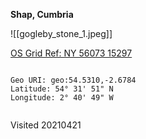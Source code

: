 **Shap, Cumbria**

![[gogleby_stone_1.jpeg]]

[OS Grid Ref: NY 56073 15297](https://osmaps.ordnancesurvey.co.uk/54.53103,-2.68030,17)

```

Geo URI: geo:54.5310,-2.6784
Latitude: 54° 31' 51" N 
Longitude: 2° 40' 49" W
    
```

Visited 20210421